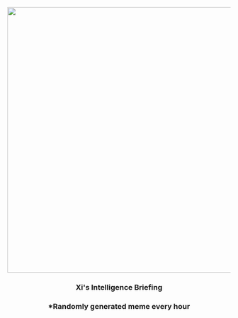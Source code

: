 <p align="center">
        <img src="https://i.redd.it/mctm6hbor4s81.jpg" width="600" height="600">
        </p>
        <h3 align="center">Xi's Intelligence Briefing</h3>
        <h3 align="center">*Randomly generated meme every hour</h3>
    